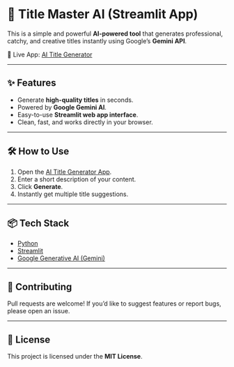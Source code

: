 # 🎯 Title Master AI (Streamlit App)

This is a simple and powerful **AI-powered tool** that generates professional, catchy, and creative titles instantly using Google’s **Gemini API**.

🚀 Live App: [AI Title Generator](https://title-master-ai.streamlit.app/)  

---

## ✨ Features
- Generate **high-quality titles** in seconds.  
- Powered by **Google Gemini AI**.  
- Easy-to-use **Streamlit web app interface**.  
- Clean, fast, and works directly in your browser.  

---

## 🛠️ How to Use
1. Open the [AI Title Generator App](https://title-master-ai.streamlit.app/).  
2. Enter a short description of your content.  
3. Click **Generate**.  
4. Instantly get multiple title suggestions.  

---

## 📦 Tech Stack
- [Python](https://www.python.org/)  
- [Streamlit](https://streamlit.io/)  
- [Google Generative AI (Gemini)](https://ai.google/) 

---

## 🤝 Contributing
Pull requests are welcome! If you’d like to suggest features or report bugs, please open an issue.

---

## 📄 License
This project is licensed under the **MIT License**.  
